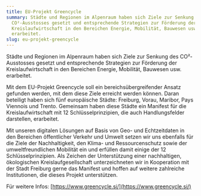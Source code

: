 ```yaml
---
title: EU-Projekt Greencycle
summary: Städte und Regionen im Alpenraum haben sich Ziele zur Senkung des
  CO²-Ausstosses gesetzt und entsprechende Strategien zur Förderung der
  Kreislaufwirtschaft in den Bereichen Energie, Mobilität, Bauwesen usw.
  erarbeitet.
slug: eu-projekt-greencycle
---
```

Städte und Regionen im Alpenraum haben sich Ziele zur Senkung des CO²-Ausstosses gesetzt und entsprechende Strategien zur Förderung der Kreislaufwirtschaft in den Bereichen Energie, Mobilität, Bauwesen usw. erarbeitet.

Mit dem EU-Projekt Greencycle soll ein bereichsübergreifender Ansatz gefunden werden, mit dem diese Ziele erreicht werden können. Daran beteiligt haben sich fünf europäische Städte: Freiburg, Vorau, Maribor, Pays Viennois und Trento. Gemeinsam haben diese Städte ein Manifest für die Kreislaufwirtschaft mit 12 Schlüsselprinzipien, die auch Handlungsfelder darstellen, erarbeitet.

Mit unseren digitalen Lösungen auf Basis von Geo- und Echtzeitdaten in den Bereichen öffentlicher Verkehr und Umwelt setzen wir uns ebenfalls für die Ziele der Nachhaltigkeit, den Klima- und Ressourcenschutz sowie der umweltfreundlichen Mobilität ein und erfüllen damit einige der 12 Schlüsselprinzipien. Als Zeichen der Unterstützung einer nachhaltigen, ökologischen Kreislaufgesellschaft unterzeichneten wir in Kooperation mit der Stadt Freiburg gerne das Manifest und hoffen auf weitere zahlreiche Institutionen, die dieses Projekt unterstützen.

Für weitere Infos: [https://www.greencycle.si/](https://www.greencycle.si/)